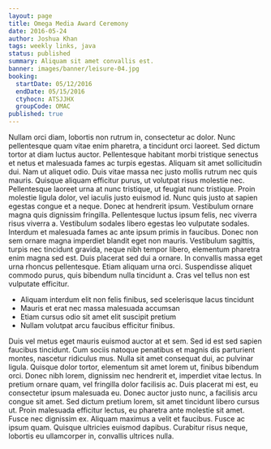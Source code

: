 ```yaml
---
layout: page
title: Omega Media Award Ceremony
date: 2016-05-24
author: Joshua Khan
tags: weekly links, java
status: published
summary: Aliquam sit amet convallis est.
banner: images/banner/leisure-04.jpg
booking:
  startDate: 05/12/2016
  endDate: 05/15/2016
  ctyhocn: ATSJJHX
  groupCode: OMAC
published: true
---
```

Nullam orci diam, lobortis non rutrum in, consectetur ac dolor. Nunc pellentesque quam vitae enim pharetra, a tincidunt orci laoreet. Sed dictum tortor at diam luctus auctor. Pellentesque habitant morbi tristique senectus et netus et malesuada fames ac turpis egestas. Aliquam sit amet sollicitudin dui. Nam ut aliquet odio. Duis vitae massa nec justo mollis rutrum nec quis mauris. Quisque aliquam efficitur purus, ut volutpat risus molestie nec. Pellentesque laoreet urna at nunc tristique, ut feugiat nunc tristique. Proin molestie ligula dolor, vel iaculis justo euismod id. Nunc quis justo at sapien egestas congue et a neque. Donec at hendrerit ipsum. Vestibulum ornare magna quis dignissim fringilla.
Pellentesque luctus ipsum felis, nec viverra risus viverra a. Vestibulum sodales libero egestas leo vulputate sodales. Interdum et malesuada fames ac ante ipsum primis in faucibus. Donec non sem ornare magna imperdiet blandit eget non mauris. Vestibulum sagittis, turpis nec tincidunt gravida, neque nibh tempor libero, elementum pharetra enim magna sed est. Duis placerat sed dui a ornare. In convallis massa eget urna rhoncus pellentesque. Etiam aliquam urna orci. Suspendisse aliquet commodo purus, quis bibendum nulla tincidunt a. Cras vel tellus non est vulputate efficitur.

* Aliquam interdum elit non felis finibus, sed scelerisque lacus tincidunt
* Mauris et erat nec massa malesuada accumsan
* Etiam cursus odio sit amet elit suscipit pretium
* Nullam volutpat arcu faucibus efficitur finibus.

Duis vel metus eget mauris euismod auctor at et sem. Sed id est sed sapien faucibus tincidunt. Cum sociis natoque penatibus et magnis dis parturient montes, nascetur ridiculus mus. Nulla sit amet consequat dui, ac pulvinar ligula. Quisque dolor tortor, elementum sit amet lorem ut, finibus bibendum orci. Donec nibh lorem, dignissim nec hendrerit et, imperdiet vitae lectus. In pretium ornare quam, vel fringilla dolor facilisis ac. Duis placerat mi est, eu consectetur ipsum malesuada eu. Donec auctor justo nunc, a facilisis arcu congue sit amet. Sed dictum pretium lorem, sit amet tincidunt libero cursus ut. Proin malesuada efficitur lectus, eu pharetra ante molestie sit amet. Fusce nec dignissim ex. Aliquam maximus a velit et faucibus. Fusce ac ipsum quam. Quisque ultricies euismod dapibus. Curabitur risus neque, lobortis eu ullamcorper in, convallis ultrices nulla.
